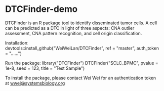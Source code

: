 # DTCFinder-demo
DTCFinder is an R package tool to identify disseminated tumor cells. A cell can be predicted as a DTC in light of three aspects: CNA outlier assessment, CNA pattern recognition, and cell origin classification.

Installation:  
    devtools::install_github("WeiWeiLan/DTCFinder",
                             ref = "master",
                             auth_token = "......")

Run the package:
    library("DTCFinder")
    DTCFinder("SCLC_BPMC", pvalue = 1e-8, seed = 123, title = "Test Sample")

To install the package, please contact Wei Wei for an authentication token at wwei@systemsbiology.org
